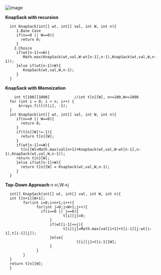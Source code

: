 ![image](https://github.com/user-attachments/assets/5327257e-17a1-4139-b901-fad399b33807)

**KnapSack with recursion**

      int KnapSack(int[] wt, int[] val, int W, int n){
         1.Base Case
         if(n==0 || W==0){
           return 0;
         }
        2.Choice
         if(wt[n-1]<=W){
            Math.max(KnapSack(wt,val,W-wt[n-1],n-1),KnapSack(wt,val,W,n-1));
         }else if(wt[n-1]>W){
            KnapSack(wt,val,W,n-1);
         }
      }
      
**KnapSack with Memoization**

        int t[100][1000]           //int t[n][W], n<=100,W<=1000
      for (int i = 0; i < n; i++) {
          Arrays.fill(t[i], -1);
      }
      int KnapSack(int[] wt, int[] val, int W, int n){
         if(n==0 || W==0){
           return 0;
         }
         if(t[n][W]!=-1){
           return t[n][W];
         }
         if(wt[n-1]<=W){
           t[n][W]=Math.max(val[n+1]+KnapSack(wt,val,W-wt[n-1],n-1),KnapSack(wt,val,W,n-1));
         return t[n][W];
         }else if(wt[n-1]>W){
           return t[n][W] = KnapSack(wt,val,W,n-1);
         }
      }


**Top-Down Approach** n->i,W->j

      int[] KnapSack(int[] wt, int[] val, int W, int n){
      int t[n+1][W+1];
            for(int i=0;i<n+1;i++){
                  for(int j=0;j<W+1;j++){
                    if(i==0 || j==0){
                              t[i][j]=0;
                        }
                        if(wt[i-1]<=j){
                              t[i][j]=Math.max(val[i+1]+t[i-1][j-wt[i-1],t[i-1][j]);
                        }else{
                                    t[i][j]=t[i-1][W];
                        }
                  }
            }
      }
      return t[n][W];
      }
